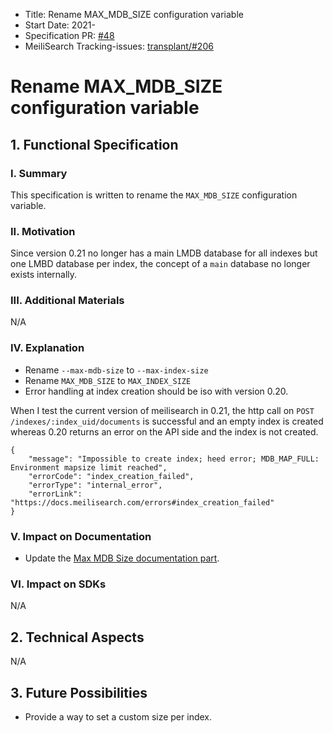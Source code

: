 - Title: Rename MAX_MDB_SIZE  configuration variable
- Start Date: 2021-
- Specification PR: [#48](https://github.com/meilisearch/specifications/pull/48)
- MeiliSearch Tracking-issues: [transplant/#206](https://github.com/meilisearch/transplant/issues/206)


# Rename MAX_MDB_SIZE configuration variable

## 1. Functional Specification

### I. Summary

This specification is written to rename the `MAX_MDB_SIZE` configuration variable.

### II. Motivation

Since version 0.21 no longer has a main LMDB database for all indexes but one LMBD database per index, the concept of a `main` database no longer exists internally.


### III. Additional Materials
N/A

### IV. Explanation

- Rename `--max-mdb-size` to `--max-index-size`
- Rename `MAX_MDB_SIZE` to `MAX_INDEX_SIZE`
- Error handling at index creation should be iso with version 0.20.

When I test the current version of meilisearch in 0.21, the http call on `POST /indexes/:index_uid/documents` is successful and an empty index is created whereas 0.20 returns an error on the API side and the index is not created.

```
{
    "message": "Impossible to create index; heed error; MDB_MAP_FULL: Environment mapsize limit reached",
    "errorCode": "index_creation_failed",
    "errorType": "internal_error",
    "errorLink": "https://docs.meilisearch.com/errors#index_creation_failed"
}
```

### V. Impact on Documentation

- Update the [Max MDB Size documentation part](https://docs.meilisearch.com/reference/features/configuration.html#max-mdb-size).

### VI. Impact on SDKs
N/A

## 2. Technical Aspects
N/A

## 3. Future Possibilities
- Provide a way to set a custom size per index.
